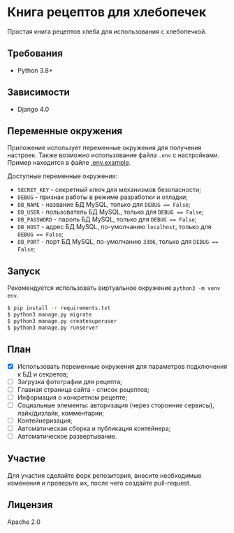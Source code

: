# Книга рецептов для хлебопечек

Простая книга рецептов хлеба для использования с хлебопечкой.

## Требования

* Python 3.8+

## Зависимости

* Django 4.0

## Переменные окружения

Приложение использует переменные окружения для получения настроек. Также возможно использование файла `.env` с настройками. Пример находится в файле [.env.example](.env.example).

Доступные переменные окружения:

* `SECRET_KEY` - секретный ключ для механизмов безопасности;
* `DEBUG` - признак работы в режиме разработки и отладки;
* `DB_NAME` - название БД MySQL, только для `DEBUG == False`;
* `DB_USER` - пользователь БД MySQL, только для `DEBUG == False`;
* `DB_PASSWORD` - пароль БД MySQL, только для `DEBUG == False`;
* `DB_HOST` - адрес БД MySQL, по-умолчанию `localhost`, только для `DEBUG == False`;
* `DB_PORT` - порт БД MySQL, по-умолчанию `3306`, только для `DEBUG == False`;

## Запуск

Рекомендуется использовать виртуальное окружение `python3 -m venv env`.

```sh
$ pip install -r requirements.txt
$ python3 manage.py migrate
$ python3 manage.py createsuperuser
$ python3 manage.py runserver
```

## План

- [x] Использовать переменные окружения для параметров подключения к БД и секретов;
- [ ] Загрузка фотографии для рецепта;
- [ ] Главная страница сайта - список рецептов;
- [ ] Информация о конкретном рецепте;
- [ ] Социальные элементы: авторизация (через сторонние сервисы), лайк/дизлайк, комментарии;
- [ ] Контейнеризация;
- [ ] Автоматическая сборка и публикация контейнера;
- [ ] Автоматическое развертывание.

## Участие

Для участия сделайте форк репозитория, внесите необходимые изменения и проверьте их, после чего создайте pull-request.

## Лицензия

Apache 2.0
